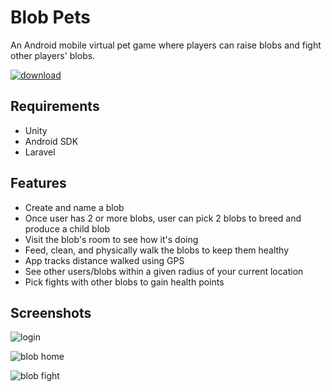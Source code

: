 # Blob Pets

An Android mobile virtual pet game where players can raise blobs and fight other players' blobs.

[![download](https://i.imgur.com/YOoTH4Y.png)](https://play.google.com/store/apps/details?id=com.Team2.BlobPets&hl=en&pcampaignid=MKT-Other-global-all-co-prtnr-py-PartBadge-Mar2515-1)

## Requirements

* Unity
* Android SDK
* Laravel

## Features

* Create and name a blob
* Once user has 2 or more blobs, user can pick 2 blobs to breed and produce a child blob
* Visit the blob's room to see how it's doing
* Feed, clean, and physically walk the blobs to keep them healthy
* App tracks distance walked using GPS
* See other users/blobs within a given radius of your current location
* Pick fights with other blobs to gain health points

## Screenshots

![login](http://i.imgur.com/YWs4GSC.png)

![blob home](http://i.imgur.com/6j9blXm.png)

![blob fight](http://i.imgur.com/ngjiyCO.png)

